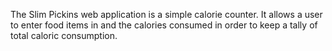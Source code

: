 The Slim Pickins web application is a simple calorie counter.  It allows a user to enter food items in and the calories consumed in order to keep a tally of total caloric consumption.
